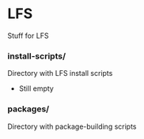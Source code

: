 # LFS
Stuff for LFS


### install-scripts/
Directory with LFS install scripts

 -  Still empty


### packages/ 
Directory with package-building scripts


